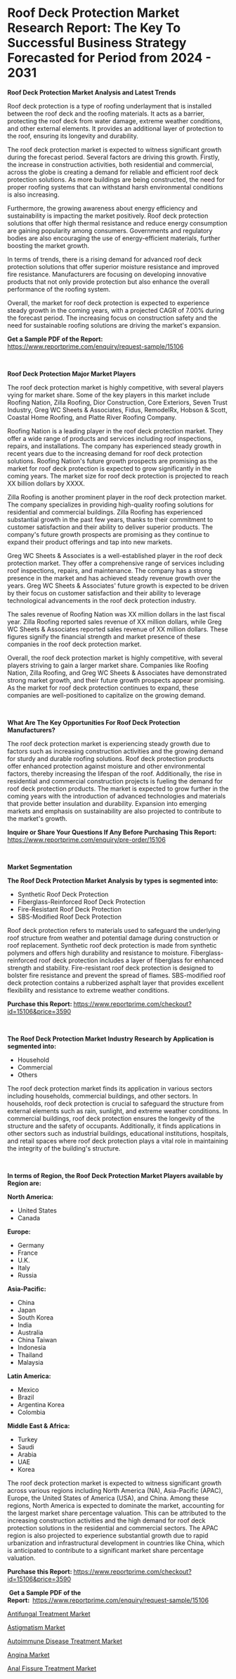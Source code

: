 <p><h1>Roof Deck Protection Market Research Report: The Key To Successful Business Strategy Forecasted for Period from 2024 - 2031</h1></p><p><strong>Roof Deck Protection Market Analysis and Latest Trends</strong></p>
<p><p>Roof deck protection is a type of roofing underlayment that is installed between the roof deck and the roofing materials. It acts as a barrier, protecting the roof deck from water damage, extreme weather conditions, and other external elements. It provides an additional layer of protection to the roof, ensuring its longevity and durability.</p><p>The roof deck protection market is expected to witness significant growth during the forecast period. Several factors are driving this growth. Firstly, the increase in construction activities, both residential and commercial, across the globe is creating a demand for reliable and efficient roof deck protection solutions. As more buildings are being constructed, the need for proper roofing systems that can withstand harsh environmental conditions is also increasing.</p><p>Furthermore, the growing awareness about energy efficiency and sustainability is impacting the market positively. Roof deck protection solutions that offer high thermal resistance and reduce energy consumption are gaining popularity among consumers. Governments and regulatory bodies are also encouraging the use of energy-efficient materials, further boosting the market growth.</p><p>In terms of trends, there is a rising demand for advanced roof deck protection solutions that offer superior moisture resistance and improved fire resistance. Manufacturers are focusing on developing innovative products that not only provide protection but also enhance the overall performance of the roofing system.</p><p>Overall, the market for roof deck protection is expected to experience steady growth in the coming years, with a projected CAGR of 7.00% during the forecast period. The increasing focus on construction safety and the need for sustainable roofing solutions are driving the market's expansion.</p></p>
<p><strong>Get a Sample PDF of the Report:&nbsp;</strong> <a href="https://www.reportprime.com/enquiry/request-sample/15106">https://www.reportprime.com/enquiry/request-sample/15106</a></p>
<p>&nbsp;</p>
<p><strong>Roof Deck Protection Major Market Players</strong></p>
<p><p>The roof deck protection market is highly competitive, with several players vying for market share. Some of the key players in this market include Roofing Nation, Zilla Roofing, Dior Construction, Core Exteriors, Seven Trust Industry, Greg WC Sheets & Associates, Fidus, RemodelRx, Hobson & Scott, Coastal Home Roofing, and Platte River Roofing Company. </p><p>Roofing Nation is a leading player in the roof deck protection market. They offer a wide range of products and services including roof inspections, repairs, and installations. The company has experienced steady growth in recent years due to the increasing demand for roof deck protection solutions. Roofing Nation's future growth prospects are promising as the market for roof deck protection is expected to grow significantly in the coming years. The market size for roof deck protection is projected to reach XX billion dollars by XXXX.</p><p>Zilla Roofing is another prominent player in the roof deck protection market. The company specializes in providing high-quality roofing solutions for residential and commercial buildings. Zilla Roofing has experienced substantial growth in the past few years, thanks to their commitment to customer satisfaction and their ability to deliver superior products. The company's future growth prospects are promising as they continue to expand their product offerings and tap into new markets.</p><p>Greg WC Sheets & Associates is a well-established player in the roof deck protection market. They offer a comprehensive range of services including roof inspections, repairs, and maintenance. The company has a strong presence in the market and has achieved steady revenue growth over the years. Greg WC Sheets & Associates' future growth is expected to be driven by their focus on customer satisfaction and their ability to leverage technological advancements in the roof deck protection industry.</p><p>The sales revenue of Roofing Nation was XX million dollars in the last fiscal year. Zilla Roofing reported sales revenue of XX million dollars, while Greg WC Sheets & Associates reported sales revenue of XX million dollars. These figures signify the financial strength and market presence of these companies in the roof deck protection market.</p><p>Overall, the roof deck protection market is highly competitive, with several players striving to gain a larger market share. Companies like Roofing Nation, Zilla Roofing, and Greg WC Sheets & Associates have demonstrated strong market growth, and their future growth prospects appear promising. As the market for roof deck protection continues to expand, these companies are well-positioned to capitalize on the growing demand.</p></p>
<p>&nbsp;</p>
<p><strong>What Are The Key Opportunities For Roof Deck Protection Manufacturers?</strong></p>
<p><p>The roof deck protection market is experiencing steady growth due to factors such as increasing construction activities and the growing demand for sturdy and durable roofing solutions. Roof deck protection products offer enhanced protection against moisture and other environmental factors, thereby increasing the lifespan of the roof. Additionally, the rise in residential and commercial construction projects is fueling the demand for roof deck protection products. The market is expected to grow further in the coming years with the introduction of advanced technologies and materials that provide better insulation and durability. Expansion into emerging markets and emphasis on sustainability are also projected to contribute to the market's growth.</p></p>
<p><strong>Inquire or Share Your Questions If Any Before Purchasing This Report:</strong> <a href="https://www.reportprime.com/enquiry/pre-order/15106">https://www.reportprime.com/enquiry/pre-order/15106</a></p>
<p>&nbsp;</p>
<p><strong>Market Segmentation</strong></p>
<p><strong>The Roof Deck Protection Market Analysis by types is segmented into:</strong></p>
<p><ul><li>Synthetic Roof Deck Protection</li><li>Fiberglass-Reinforced Roof Deck Protection</li><li>Fire-Resistant Roof Deck Protection</li><li>SBS-Modified Roof Deck Protection</li></ul></p>
<p><p>Roof deck protection refers to materials used to safeguard the underlying roof structure from weather and potential damage during construction or roof replacement. Synthetic roof deck protection is made from synthetic polymers and offers high durability and resistance to moisture. Fiberglass-reinforced roof deck protection includes a layer of fiberglass for enhanced strength and stability. Fire-resistant roof deck protection is designed to bolster fire resistance and prevent the spread of flames. SBS-modified roof deck protection contains a rubberized asphalt layer that provides excellent flexibility and resistance to extreme weather conditions.</p></p>
<p><strong>Purchase this Report:&nbsp;</strong><a href="https://www.reportprime.com/checkout?id=15106&price=3590">https://www.reportprime.com/checkout?id=15106&price=3590</a></p>
<p>&nbsp;</p>
<p><strong>The Roof Deck Protection Market Industry Research by Application is segmented into:</strong></p>
<p><ul><li>Household</li><li>Commercial</li><li>Others</li></ul></p>
<p><p>The roof deck protection market finds its application in various sectors including households, commercial buildings, and other sectors. In households, roof deck protection is crucial to safeguard the structure from external elements such as rain, sunlight, and extreme weather conditions. In commercial buildings, roof deck protection ensures the longevity of the structure and the safety of occupants. Additionally, it finds applications in other sectors such as industrial buildings, educational institutions, hospitals, and retail spaces where roof deck protection plays a vital role in maintaining the integrity of the building's structure.</p></p>
<p>&nbsp;</p>
<p><strong>In terms of Region, the Roof Deck Protection Market Players available by Region are:</strong></p>
<p>
    <p> <strong> North America: </strong>
        <ul>
            <li>United States</li>
            <li>Canada</li>
        </ul>
        </p> 
    <p> <strong> Europe: </strong>
        <ul>
            <li>Germany</li>
            <li>France</li>
            <li>U.K.</li>
            <li>Italy</li>
            <li>Russia</li>
        </ul>
        </p> 
    <p> <strong> Asia-Pacific: </strong>
        <ul>
            <li>China</li>
            <li>Japan</li>
            <li>South Korea</li>
            <li>India</li>
            <li>Australia</li>
            <li>China Taiwan</li>
            <li>Indonesia</li>
            <li>Thailand</li>
            <li>Malaysia</li>
        </ul>
        </p> 
    <p> <strong> Latin America: </strong>
        <ul>
            <li>Mexico</li>
            <li>Brazil</li>
            <li>Argentina Korea</li>
            <li>Colombia</li>
        </ul>
        </p> 
    <p> <strong> Middle East & Africa: </strong>
        <ul>
            <li>Turkey</li>
            <li>Saudi</li>
            <li>Arabia</li>
            <li>UAE</li>
            <li>Korea</li>
        </ul>
    </p>
    </p>
<p><p>The roof deck protection market is expected to witness significant growth across various regions including North America (NA), Asia-Pacific (APAC), Europe, the United States of America (USA), and China. Among these regions, North America is expected to dominate the market, accounting for the largest market share percentage valuation. This can be attributed to the increasing construction activities and the high demand for roof deck protection solutions in the residential and commercial sectors. The APAC region is also projected to experience substantial growth due to rapid urbanization and infrastructural development in countries like China, which is anticipated to contribute to a significant market share percentage valuation.</p></p>
<p><strong>Purchase this Report: </strong><a href="https://www.reportprime.com/checkout?id=15106&price=3590">https://www.reportprime.com/checkout?id=15106&price=3590</a></p>
<p>&nbsp;<strong>Get a Sample PDF of the Report:&nbsp;&nbsp;</strong><a href="https://www.reportprime.com/enquiry/request-sample/15106">https://www.reportprime.com/enquiry/request-sample/15106</a></p>
<p><strong></strong></p>
<p><p><a href="https://medium.com/@evelynarmstrong2022/antifungal-treatment-market-analysis-its-cagr-market-segmentation-and-global-industry-overview-700e254ba4ce">Antifungal Treatment Market</a></p><p><a href="https://medium.com/@evelynarmstrong2022/astigmatism-market-size-cagr-trends-2024-2030-710068f0b984">Astigmatism Market</a></p><p><a href="https://medium.com/@evelynarmstrong2022/autoimmune-disease-treatment-market-share-evolution-and-market-growth-trends-2023-2030-dce3347a3b63">Autoimmune Disease Treatment Market</a></p><p><a href="https://medium.com/@evelynarmstrong2022/angina-market-exploring-market-share-market-trends-and-future-growth-10ccf3b4a489">Angina Market</a></p><p><a href="https://medium.com/@evelynarmstrong2022/anal-fissure-treatment-market-comprehensive-assessment-by-type-application-and-geography-14e8ddfdb2e6">Anal Fissure Treatment Market</a></p></p>